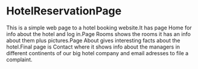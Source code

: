 # HotelReservationPage
 This is a simple web page to a hotel booking website.It has page Home for info about the hotel and log in.Page Rooms shows the rooms it has an info about them plus pictures.Page About gives interesting facts about the hotel.Final page is Contact where it shows info about the managers in different continents of our big hotel company and email adresses to file a complaint.
